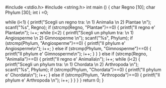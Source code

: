 #include <stdio.h>
#include <string.h>
int main ()
{
char Regno [10];
char Phylum [30];
int i =0;

while (i<1)
    {
        printf("Scegli un regno tra: \n 1) Animalia \n 2) Plantae \n");
        scanf("%s", Regno);
        if (strcmp(Regno, "Plantae")==0)
        {
        printf("Il regno e' Plantae\n");
        i++;
        while (i<2)
            {
            printf("Scegli un phylum tra: \n 1) Angiosperme \n 2) Gimnosperme \n");
            scanf("%s", Phylum);
            if (strcmp(Phylum, "Angiosperme")==0)
            {
            printf("Il phylum e' Angiosperme\n");
            i++;
            }
            else if (strcmp(Phylum, "Gimnosperme")==0)
            {
            printf("Il phylum e' Gimnosperme\n");
            i++;
            }
            }
        }
        else if (strcmp(Regno, "Animalia")==0)
        {
        printf("Il regno e' Animalia\n");
        i++;
        while (i<2)
            {
            printf("Scegli un phylum tra: \n 1) Chordata \n 2) Arthropoda \n");
            scanf("%s", Phylum);
            if (strcmp(Phylum, "Chordata")==0)
            {
            printf("Il phylum e' Chordata\n");
            i++;
            }
            else if (strcmp(Phylum, "Arthropoda")==0)
            {
            printf("Il phylum e' Arthropoda \n");
            i++;
            }
            }
        }
    }
return 0;
}
